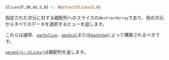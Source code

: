 ```julia
Slices{P,SM,AX,S,N} <: AbstractSlices{S,N}
```

指定された次元に対する親配列へのスライスの`AbstractArray`であり、他の次元からすべてのデータを選択するビューを返します。

これらは通常、[`eachslice`](@ref)、[`eachcol`](@ref)または[`eachrow`](@ref)によって構築されるべきです。

[`parent(s::Slices)`](@ref)は親配列を返します。
